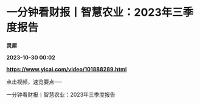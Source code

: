 # 一分钟看财报丨智慧农业：2023年三季度报告
**灵犀**

**2023-10-30 00:02**

**https://www.yicai.com/video/101888289.html**

点击视频，速览要点──

一分钟看财报丨智慧农业：2023年三季度报告